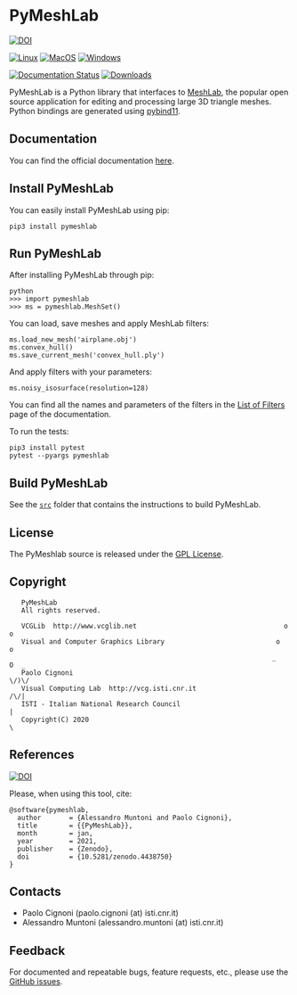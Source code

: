 # PyMeshLab

[![DOI](https://zenodo.org/badge/DOI/10.5281/zenodo.4438750.svg)](https://doi.org/10.5281/zenodo.4438750)

[![Linux](https://github.com/cnr-isti-vclab/PyMeshLab/actions/workflows/Linux.yml/badge.svg)](https://github.com/cnr-isti-vclab/PyMeshLab/actions/workflows/Linux.yml)
[![MacOS](https://github.com/cnr-isti-vclab/PyMeshLab/actions/workflows/MacOS.yml/badge.svg)](https://github.com/cnr-isti-vclab/PyMeshLab/actions/workflows/MacOS.yml)
[![Windows](https://github.com/cnr-isti-vclab/PyMeshLab/actions/workflows/Windows.yml/badge.svg)](https://github.com/cnr-isti-vclab/PyMeshLab/actions/workflows/Windows.yml)

[![Documentation Status](https://readthedocs.org/projects/pymeshlab/badge/?version=latest)](https://pymeshlab.readthedocs.io/en/latest/?badge=latest)
[![Downloads](https://pepy.tech/badge/pymeshlab)](https://pepy.tech/project/pymeshlab)

PyMeshLab is a Python library that interfaces to [MeshLab](https://github.com/cnr-isti-vclab/meshlab), the popular open source application for editing and processing large 3D triangle meshes. Python bindings are generated using [pybind11](https://github.com/pybind/pybind11).

## Documentation

You can find the official documentation [here](https://pymeshlab.readthedocs.io/).

## Install PyMeshLab

You can easily install PyMeshLab using pip:
```
pip3 install pymeshlab
```

## Run PyMeshLab

After installing PyMeshLab through pip:
```
python
>>> import pymeshlab
>>> ms = pymeshlab.MeshSet()
```
You can load, save meshes and apply MeshLab filters:
```
ms.load_new_mesh('airplane.obj')
ms.convex_hull()
ms.save_current_mesh('convex_hull.ply')
```

And apply filters with your parameters:
```
ms.noisy_isosurface(resolution=128)
```

You can find all the names and parameters of the filters in the [List of Filters](https://pymeshlab.readthedocs.io/en/latest/filter_list.html) page of the documentation.

To run the tests:
```
pip3 install pytest
pytest --pyargs pymeshlab
```

## Build PyMeshLab

See the [`src`](src/README.md) folder that contains the instructions to build PyMeshLab.

## License

 The PyMeshlab source is released under the [GPL License](LICENSE).

## Copyright

```
   PyMeshLab
   All rights reserved.

   VCGLib  http://www.vcglib.net                                     o o
   Visual and Computer Graphics Library                            o     o
                                                                  _   O  _
   Paolo Cignoni                                                    \/)\/
   Visual Computing Lab  http://vcg.isti.cnr.it                    /\/|
   ISTI - Italian National Research Council                           |
   Copyright(C) 2020                                                  \
```
## References
[![DOI](https://zenodo.org/badge/DOI/10.5281/zenodo.4438750.svg)](https://doi.org/10.5281/zenodo.4438750)

Please, when using this tool, cite:
```
@software{pymeshlab,
  author       = {Alessandro Muntoni and Paolo Cignoni},
  title        = {{PyMeshLab}},
  month        = jan,
  year         = 2021,
  publisher    = {Zenodo},
  doi          = {10.5281/zenodo.4438750}
}
```

## Contacts

 - Paolo Cignoni (paolo.cignoni (at) isti.cnr.it)
 - Alessandro Muntoni (alessandro.muntoni (at) isti.cnr.it)

## Feedback

For documented and repeatable bugs, feature requests, etc., please use the [GitHub issues](https://github.com/cnr-isti-vclab/PyMeshLab/issues).
